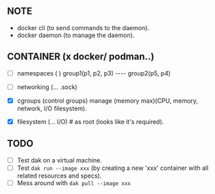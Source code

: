 ## NOTE

- docker cli (to send commands to the daemon).
- docker daemon (to manage the daemon).

## CONTAINER (x docker/ podman..)

- [ ] namespaces ( )
    group1(p1, p2, p3)
        ----
    group2(p5, p4)

- [ ] networking (... .sock)

- [x] cgroups (control groups)
    manage (memory max)(CPU, memory, network, I/O filesystem).
- [x] filesystem (... I/O) # as root (looks like it's required).


## TODO

- [ ] Test dak on a virtual machine.
- [ ] Test `dak run --image xxx` (by creating a new 'xxx' container with all related resources and specs).
- [ ] Mess around with `dak pull --image xxx`

